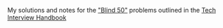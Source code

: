 My solutions and notes for the ["Blind 50"](https://leetcode.com/list?selectedList=ehydieiv) problems outlined in the [Tech Interview Handbook](https://www.techinterviewhandbook.org/best-practice-questions)
